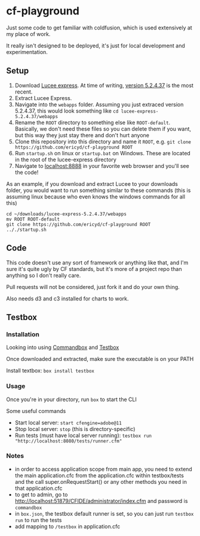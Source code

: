 # cf-playground
Just some code to get familiar with coldfusion, which is used extensively at my place of work.

It really isn't designed to be deployed, it's just for local development and experimentation.

## Setup

1. Download [Lucee express](http://download.lucee.org/?type=releases). 
At time of writing, 
[version 5.2.4.37](http://cdn.lucee.org/rest/update/provider/express/5.2.4.37) is the most recent.
2. Extract Lucee Express.
3. Navigate into the `webapps` folder. Assuming you just extraced version 5.2.4.37, this would look something like `cd lucee-express-5.2.4.37/webapps`
4. Rename the `ROOT` directory to something else like `ROOT-default`. Basically, we don't need these files so you can delete them if you want, but this way they just stay there and don't hurt anyone
5. Clone this repository into this directory and name it `ROOT`, e.g. `git clone https://github.com/ericyd/cf-playground ROOT`
6. Run `startup.sh` on linux or `startup.bat` on Windows. These are located in the root of the lucee-express directory
7. Navigate to [localhost:8888](http://localhost:8888) in your favorite web browser and you'll see the code!

As an example, if you download and extract Lucee to your downloads folder, you would want to run something similar to these commands (this is assuming linux because who even knows the windows commands for all this)

```
cd ~/downloads/lucee-express-5.2.4.37/webapps
mv ROOT ROOT-default
git clone https://github.com/ericyd/cf-playground ROOT
.././startup.sh
```

## Code

This code doesn't use any sort of framework or anything like that, and I'm sure it's quite ugly by CF standards, but it's more of a project repo than anything so I don't really care.

Pull requests will not be considered, just fork it and do your own thing.




Also needs d3 and c3 installed for charts to work.





## Testbox

### Installation

Looking into using [Commandbox](https://www.ortussolutions.com/products/commandbox) and [Testbox](https://testbox.ortusbooks.com/content/)

Once downloaded and extracted, make sure the executable is on your PATH

Install textbox: `box install testbox`



### Usage

Once you're in your directory, run `box` to start the CLI

Some useful commands

* Start local server: `start cfengine=adobe@11`
* Stop local server: `stop` (this is directory-specific)
* Run tests (must have local server running): `testbox run "http://localhost:8080/tests/runner.cfm"`


### Notes

* in order to access application scope from main app, you need to extend the main application.cfc from the application.cfc within testbox/tests and the call super.onRequestStart() or any other methods you need in that application.cfc
* to get to admin, go to <http://localhost:51879/CFIDE/administrator/index.cfm> and password is `commandbox`
* in `box.json`, the testbox default runner is set, so you can just run `testbox run` to run the tests
* add mapping to `/testbox` in application.cfc